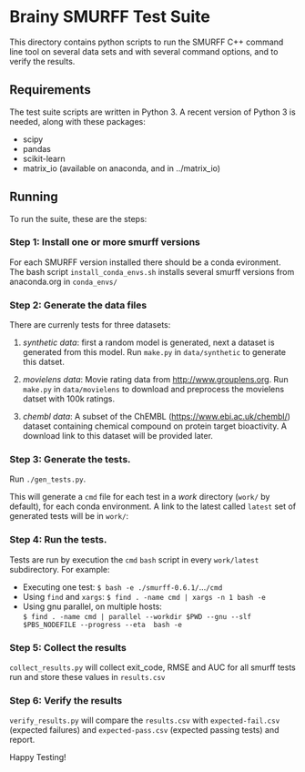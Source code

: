 Brainy SMURFF Test Suite
========================

This directory contains python scripts to run the SMURFF C++ command line tool
on several data sets and with several command options, and to verify the
results.



## Requirements

The test suite scripts are written in Python 3. A recent version of Python 3 is
needed, along with these packages: 

* scipy
* pandas
* scikit-learn
* matrix_io (available on anaconda, and in ../matrix_io)

## Running

To run the suite, these are the steps:


### Step 1: Install one or more smurff versions

For each SMURFF version installed there should be a conda evironment. The bash
script ``install_conda_envs.sh`` installs several smurff versions from anaconda.org
in ``conda_envs/``

### Step 2: Generate the data files

There are currenly tests for three datasets:

1. *synthetic data*: first a random model is generated, next a dataset is
   generated from this model. Run `make.py` in `data/synthetic` to generate this
   datset.

2. *movielens data*: Movie rating data from http://www.grouplens.org. Run
   `make.py` in `data/movielens` to download and preprocess the movielens
   datset with 100k ratings.

3. *chembl data*: A subset of the ChEMBL (https://www.ebi.ac.uk/chembl/) dataset
   containing chemical compound on protein target bioactivity. A download link
   to this dataset will be provided later.

### Step 3: Generate the tests.

Run `./gen_tests.py`. 

This will generate a `cmd` file for each test in a *work* directory (`work/` by
default), for each conda environment. A link to the latest called `latest` set
of generated tests will be in `work/`:


### Step 4: Run the tests.

Tests are run by execution the `cmd` `bash` script in every `work/latest` subdirectory. For example:

* Executing one test:
  `$ bash -e ./smurff-0.6.1/`...`/cmd`
* Using `find` and `xargs`:
  `$ find . -name cmd | xargs -n 1 bash -e` 
* Using gnu parallel, on multiple hosts:  
  `$ find . -name cmd | parallel --workdir $PWD --gnu --slf $PBS_NODEFILE --progress --eta  bash -e` 

### Step 5: Collect the results

`collect_results.py` will collect exit_code, RMSE and AUC for all smurff tests run and store these values in `results.csv`

### Step 6: Verify the results

`verify_results.py` will compare the `results.csv` with `expected-fail.csv` (expected failures) and `expected-pass.csv` (expected passing tests) and report.

Happy Testing!

  


